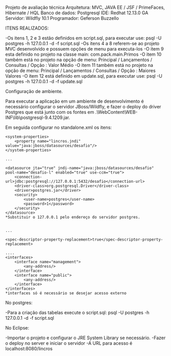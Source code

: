 Projeto de avaliação técnica
Arquitetura: MVC, JAVA EE / JSF / PrimeFaces, Hibernate / HQL
Banco de dados: Postgresql
IDE: Redhat 12.13.0 GA
Servidor: Wildfly 10.1
Programador: Geferson Buzzello



ITENS REALIZADOS:

-Os itens 1, 2 e 3 estão definidos em script.sql, para executar use: psql -U postgres -h 127.0.0.1 -d <database> -f script.sql
-Os itens 4 a 8 referem-se ao projeto MVC desenvolvido e possuem opções de menu para executa-los
-O item 9 esta definido no projeto na classe main: com.pack.main.Primos
-O item 10 também está no projeto na opção de menu: Principal / Lançamentos / Consultas / Opção : Valor Médio
-O item 11 também está no projeto na opção de menu: Principal / Lançamentos / Consultas / Opção : Maiores Valores
-O item 12 está definido em update.sql, para executar use: psql -U postgres -h 127.0.0.1 -d <database> -f update.sql


 


Configuração de ambiente.

Para executar a aplicação em um ambiente de desenvolvimento é necessário configurar o servidor JBoss/Wildfly, e fazer o deploy do driver Postgres que está junto com os fontes em 
.\WebContent\WEB-INF\lib\postgresql-9.4.1209.jar.

Em seguida configurar no standalone.xml os itens:

	<system-properties>
		<property name="lincros.jndi" value="java:jboss/datasources/desafio"/>
	</system-properties>

	...

	<datasource jta="true" jndi-name="java:jboss/datasources/desafio" pool-name="desafio-l" enabled="true" use-ccm="true">
		<connection-url>jdbc:postgresql://127.0.0.1:5432/desafio</connection-url>
		<driver-class>org.postgresql.Driver</driver-class>
		<driver>postgres.jar</driver>
		<security>
			<user-name>postgres</user-name>
			<password>1</password>
		</security>
	</datasource>
	*Substituir o 127.0.0.1 pelo endereço do servidor postgres.


	...

	<spec-descriptor-property-replacement>true</spec-descriptor-property-replacement>

	....
	<interfaces>
		<interface name="management">
			<any-address/>
		</interface>
		<interface name="public">
			<any-address/>
		</interface>
	</interfaces>
	*interfaces só é necessário se desejar acesso externo


No postgres:

-Para a criação das tabelas execute o script.sql:
	psql -U postgres -h 127.0.0.1 -d <database> -f script.sql

No Eclipse:

-Importar o projeto e configurar o JRE System Library se necessário.
-Fazer o deploy no server e iniciar o servidor
-A URL para acesso é localhost:8080/lincros



